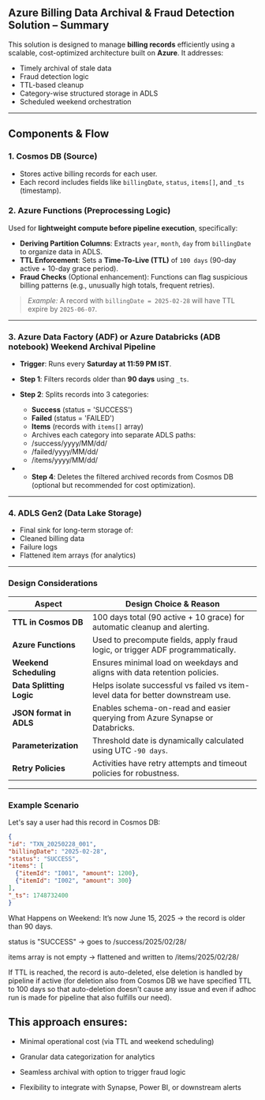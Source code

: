 ## Azure Billing Data Archival & Fraud Detection Solution – Summary

This solution is designed to manage **billing records** efficiently using a scalable, cost-optimized architecture built on **Azure**. It addresses:

- Timely archival of stale data
- Fraud detection logic
- TTL-based cleanup
- Category-wise structured storage in ADLS
- Scheduled weekend orchestration

---

## Components & Flow

### 1. **Cosmos DB (Source)**
- Stores active billing records for each user.
- Each record includes fields like `billingDate`, `status`, `items[]`, and `_ts` (timestamp).

### 2. **Azure Functions (Preprocessing Logic)**
Used for **lightweight compute before pipeline execution**, specifically:
- **Deriving Partition Columns**: Extracts `year`, `month`, `day` from `billingDate` to organize data in ADLS.
- **TTL Enforcement**: Sets a **Time-To-Live (TTL)** of `100 days` (90-day active + 10-day grace period).
- **Fraud Checks** (Optional enhancement): Functions can flag suspicious billing patterns (e.g., unusually high totals, frequent retries).

> *Example:* A record with `billingDate = 2025-02-28` will have TTL expire by `2025-06-07`.

---

### 3. **Azure Data Factory (ADF) or Azure Databricks (ADB notebook) Weekend Archival Pipeline**
- **Trigger**: Runs every **Saturday at 11:59 PM IST**.
- **Step 1**: Filters records older than **90 days** using `_ts`.
- **Step 2**: Splits records into 3 categories:
  - **Success** (status = 'SUCCESS')
  - **Failed** (status = 'FAILED')
  - **Items** (records with `items[]` array)
  - Archives each category into separate ADLS paths:
  - /success/yyyy/MM/dd/
  - /failed/yyyy/MM/dd/
  - /items/yyyy/MM/dd/

- - **Step 4**: Deletes the filtered archived records from Cosmos DB (optional but recommended for cost optimization).

---

### 4. **ADLS Gen2 (Data Lake Storage)**
- Final sink for long-term storage of:
- Cleaned billing data
- Failure logs
- Flattened item arrays (for analytics)

---

### Design Considerations

| Aspect                     | Design Choice & Reason                                                                 |
|---------------------------|-----------------------------------------------------------------------------------------|
| **TTL in Cosmos DB**      | 100 days total (90 active + 10 grace) for automatic cleanup and alerting.              |
| **Azure Functions**       | Used to precompute fields, apply fraud logic, or trigger ADF programmatically.         |
| **Weekend Scheduling**    | Ensures minimal load on weekdays and aligns with data retention policies.              |
| **Data Splitting Logic**  | Helps isolate successful vs failed vs item-level data for better downstream use.       |
| **JSON format in ADLS**   | Enables schema-on-read and easier querying from Azure Synapse or Databricks.          |
| **Parameterization**      | Threshold date is dynamically calculated using UTC `-90 days`.                         |
| **Retry Policies**        | Activities have retry attempts and timeout policies for robustness.                    |

---

### Example Scenario

Let's say a user had this record in Cosmos DB:

```json
{
"id": "TXN_20250228_001",
"billingDate": "2025-02-28",
"status": "SUCCESS",
"items": [
  {"itemId": "I001", "amount": 1200},
  {"itemId": "I002", "amount": 300}
],
"_ts": 1748732400
}

```
What Happens on Weekend:
It’s now June 15, 2025 → the record is older than 90 days.

status is "SUCCESS" → goes to /success/2025/02/28/

items array is not empty → flattened and written to /items/2025/02/28/

If TTL is reached, the record is auto-deleted, else deletion is handled by pipeline if active (for deletion also from Cosmos DB we have specified TTL to 100 days so that auto-deletion doesn't cause any issue and even if adhoc run is made for pipeline that also fulfills our need).

## This approach ensures:

- Minimal operational cost (via TTL and weekend scheduling)

- Granular data categorization for analytics

- Seamless archival with option to trigger fraud logic

- Flexibility to integrate with Synapse, Power BI, or downstream alerts


